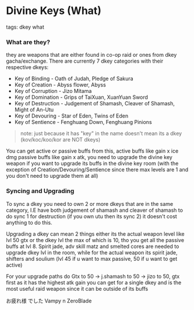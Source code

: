# Divine Keys (What)
tags: dkey what

### What are they? 
they are weapons that are either found in co-op raid or ones from dkey gacha/exchange. There are currently 7 dkey categories with their respective dkeys:

- Key of Binding - Oath of Judah, Pledge of Sakura
- Key of Creation - Abyss flower, Abyss 
- Key of Corruption - Jizo Mitama
- Key of Domination - Grips of TaiXuan, XuanYuan Sword
- Key of Destruction - Judgement of Shamash, Cleaver of Shamash, Might of An-Utu
- Key of Devouring - Star of Eden, Twins of Eden
- Key of Sentience - Fenghuang Down, Fenghuang Pinions
> note: just because it has "key" in the name doesn't mean its a dkey (kov/koc/koo/kor are NOT dkeys)

You can get active or passive buffs from this, active buffs like gain x ice dmg passive buffs like gain x atk, you need to upgrade the divine key weapon if you want to upgrade its buffs in the divine key room (with the exception of Creation/Devouring/Sentience since there max levels are 1 and you don't need to upgrade them at all)

### Syncing and Upgrading
To sync a dkey you need to own 2 or more dkeys that are in the same category, I.E have both judgement of shamash and cleaver of shamash to do sync 1 for destruction (if you own utu then its sync 2) it doesn't cost anything to do this. 

Upgrading a dkey can mean 2 things either its the actual weapon level like lvl 50 gtx or the dkey lvl the max of which is 10, tho you get all the passive buffs at lvl 8. Spirit jade, adv skill matz and smelted cores are needed to upgrade dkey lvl in the room, while for the actual weapon its spirit jade, shifters and soulium (lvl 45 if u want to max passive, 50 if u want to get active)

For your upgrade paths do Gtx to 50 -> j.shamash to 50 -> jizo to 50, gtx first as it has the highest atk gain you can get for a single dkey and is the most useful raid weapon since it can be outside of its buffs

お疲れ様 でした Vampy n ZeroBlade

<!-- Update with 7T and SoEW -->